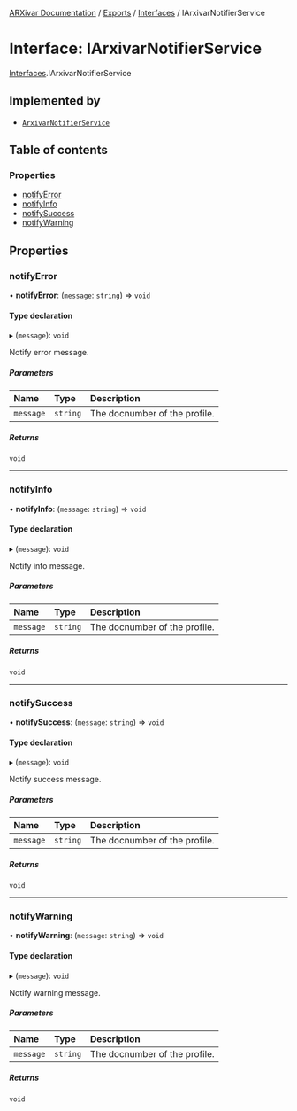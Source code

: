[ARXivar Documentation](../README.md) / [Exports](../modules.md) / [Interfaces](../modules/Interfaces.md) / IArxivarNotifierService

# Interface: IArxivarNotifierService

[Interfaces](../modules/Interfaces.md).IArxivarNotifierService

## Implemented by

- [`ArxivarNotifierService`](../classes/ArxivarNotifierService.ArxivarNotifierService.md)

## Table of contents

### Properties

- [notifyError](Interfaces.IArxivarNotifierService.md#notifyerror)
- [notifyInfo](Interfaces.IArxivarNotifierService.md#notifyinfo)
- [notifySuccess](Interfaces.IArxivarNotifierService.md#notifysuccess)
- [notifyWarning](Interfaces.IArxivarNotifierService.md#notifywarning)

## Properties

### notifyError

• **notifyError**: (`message`: `string`) => `void`

#### Type declaration

▸ (`message`): `void`

Notify error message.

##### Parameters

| Name | Type | Description |
| :------ | :------ | :------ |
| `message` | `string` | The docnumber of the profile. |

##### Returns

`void`

___

### notifyInfo

• **notifyInfo**: (`message`: `string`) => `void`

#### Type declaration

▸ (`message`): `void`

Notify info message.

##### Parameters

| Name | Type | Description |
| :------ | :------ | :------ |
| `message` | `string` | The docnumber of the profile. |

##### Returns

`void`

___

### notifySuccess

• **notifySuccess**: (`message`: `string`) => `void`

#### Type declaration

▸ (`message`): `void`

Notify success message.

##### Parameters

| Name | Type | Description |
| :------ | :------ | :------ |
| `message` | `string` | The docnumber of the profile. |

##### Returns

`void`

___

### notifyWarning

• **notifyWarning**: (`message`: `string`) => `void`

#### Type declaration

▸ (`message`): `void`

Notify warning message.

##### Parameters

| Name | Type | Description |
| :------ | :------ | :------ |
| `message` | `string` | The docnumber of the profile. |

##### Returns

`void`
